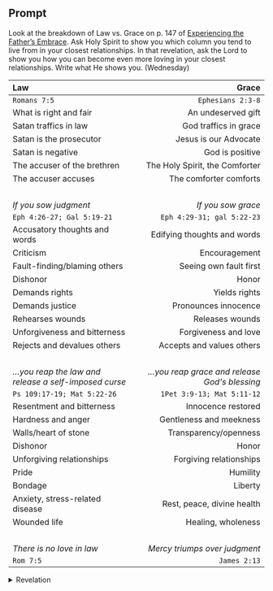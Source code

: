 ---
---

## Prompt

Look at the breakdown of Law vs. Grace on p. 147 of [Experiencing the Father’s Embrace]. Ask Holy Spirit to show you which column you tend to live from in your closest relationships. In that revelation, ask the Lord to show you how you can become even more loving in your closest relationships. Write what He shows you. (Wednesday)

[Experiencing the Father’s Embrace]: https://read.amazon.com/?asin=B0051GN8XO

Law                             | Grace
:--                             |  ---:
`Romans 7:5`                    | `Ephesians 2:3-8`
What is right and fair          | An undeserved gift
Satan traffics in law           | God traffics in grace
Satan is the prosecutor         | Jesus is our Advocate
Satan is negative               | God is positive
The accuser of the brethren     | The Holy Spirit, the Comforter
The accuser accuses             | The comforter comforts
&nbsp;                          | &nbsp;
_If you sow judgment_           | _If you sow grace_
`Eph 4:26-27; Gal 5:19-21`      | `Eph 4:29-31; gal 5:22-23`
Accusatory  thoughts and words  | Edifying thoughts and words
Criticism                       | Encouragement
Fault-finding/blaming others    | Seeing own fault first
Dishonor                        | Honor
Demands rights                  | Yields rights
Demands justice                 | Pronounces innocence
Rehearses wounds                | Releases wounds
Unforgiveness and bitterness    | Forgiveness and love
Rejects and devalues others     | Accepts and values others
&nbsp;                          | &nbsp;
_&hellip;you reap the law and release a self-imposed curse_ | _&hellip;you reap grace and release God's blessing_
`Ps 109:17-19; Mat 5:22-26`     | `1Pet 3:9-13; Mat 5:11-12`
Resentment and bitterness       | Innocence restored
Hardness and anger              | Gentleness and meekness
Walls/heart of stone            | Transparency/openness
Dishonor                        | Honor
Unforgiving relationships       | Forgiving relationships
Pride                           | Humility
Bondage                         | Liberty
Anxiety, stress-related disease | Rest, peace, divine health
Wounded life                    | Healing, wholeness
&nbsp;                          | &nbsp;
_There is no love in law_       | _Mercy triumps over judgment_
`Rom 7:5`                       | `James 2:13`

<details>
  <summary>Revelation</summary>
  <p>
    “You are disinclined to be loved.” The Lord impressed this in the hollows of my essence. I wrestled vainly to understand what these words meant for several days. I know how to love, don’t I? To give, to yield, to endure all things, to count it all as a loss; to let go without resentment, and to receive back again without raising a question — is this not love? The Lord asks, “Have you experienced love?” It is written in Your word, “To know the love of Christ, which passes knowledge” (Eph 3:19). I am versed in the vernacular of the Love language, but I have yet to be embraced by its affection — Love has never illuminated my heart.
  </p>

  <p>
    Is not love unconditional? Should it not “Bears all things, believes all things, hopes all things, endures all things” (1Cor 13:7)? Should love expects something in return? The Lord asks me, “What love do you have, son?” Lord, is not my love biblical? Is it not categoric and unconditional? Have I not loved only in the interests of others and have not demanded nor expected anything in return (Rom 13:10)? Because I know the Lord is correct, that leaves me in error (Ps 119:75; Deut 32:4). What I possess is the principle of love — not love itself. The law gives me the definition of love, but it can never communicate the Father’s love to my soul. I have adhered strictly to the doctrine of love but have never been mesmerized by it. By the letter of the law, I have loved but have not experienced the power of the Father’s Love (2Cor 3:6; Gal 5:22; 2Tim 1:7).
  </p>

  <p>
    Lord, help me to know the love of Christ, not with my intellect but through the expression of Your love impressed in every strand of my essence. Let me not love others through the emptiness of my soul but through the abundance and fullness of Your love, flowing freely and uninhibited by my intellect and senses. Lead me by Your river of life where I will thirst no more (Ps 36:8; 16:11; John 7:38).
  </p>
  <samp></samp>
</details>
